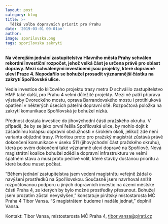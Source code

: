 ```yaml
---
layout: post
category: blog
title: >-  
  Těžká volba dopravních priorit pro Prahu
date: '2019-03-01 00:01am'
author: 
image: sporilovska.png
tags: sporilovska zakryti 
---
```


<b>Na včerejším jednání zastupitelstva Hlavního města Prahy schválen rekordní investiční rozpočet, jehož velká část je určena právě pro oblast dopravy. Mezi schválenými investicemi jsou projekty, které dopravně uleví Praze 4. Nepodařilo se bohužel prosadit významnější částku na zakrytí Spořilovské ulice. </b>

Vedle investice do klíčového projektu trasy metra D schválilo zastupitelstvo HMP také další, pro Prahu 4 velmi důležité projekty. Mezi ně patří příprava výstavby Dvoreckého mostu, oprava Barrandovského mostu i protihluková opatření v některých úsecích páteřní dopravní sítě. Rozpočtová položka na zakrytí komunikace Spořilovská je bohužel nízká.

Přednost dostala investice do jihovýchodní části pražského okruhu. V případě, že by se jako první řešila Spořilovská ulice, by mohlo dojít k zásadnímu kolapsu dopravní obslužnosti v širokém okolí, jelikož zde není varianta objízdné trasy. Prioritou proto pro pražský magistrát zůstává právě dokončení komunikace v úseku 511 (jihovýchodní část pražského okruhu), která po svém dokončení také významně uleví dopravě na Spořilově. Nová magistrátní koalice bohužel zdědila dopravní infrastrukturu ve velmi špatném stavu a musí proto pečlivě volit, které stavby dostanou prioritu a které budou muset počkat.

“Během jednání zastupitelstva jsem vedení magistrátu veřejně žádal o navýšení prostředků na Spořilovskou. Současně jsem navrhoval snížit rozpočtovanou podporu u jiných dopravních investic na území městské části Praha 4, ze kterých by bylo možné prostředky přesunout. Bohužel jsem prozatím zůstal nevyslyšen,” konstatuje pirátský místostarosta MČ Praha 4 Tibor Vansa. “S magistrátem budeme i nadále jednat,” doplnil Vansa.



Kontakt: 
Tibor Vansa, místostarosta MČ Praha 4, tibor.vansa@pirati.cz
